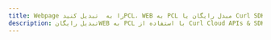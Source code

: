 ---title: Webpage را به  تبدیل کنیدPCL، WEB به PCL مبدل رایگان یا Curl SDKdescription: تبدیل رایگانWEB به PCL با استفاده از Curl Cloud APIs & SDK همچنین اسناد PDF را در Cloud ایجاد، ویرایش و رندر کنید.---